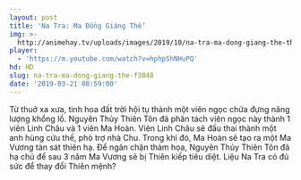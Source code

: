 ```yaml
---
layout: post
title: 'Na Tra: Ma Đồng Giáng Thế'
img: >-
  http://animehay.tv/uploads/images/2019/10/na-tra-ma-dong-giang-the-thumbnail.jpg
player:
  - 'https://m.youtube.com/watch?v=hphpShNHuPQ'
hd: HD
slug: na-tra-ma-dong-giang-the-f3048
date: '2019-03-21 08:59:00'
---
```

Từ thuở xa xưa, tinh hoa đất trời hội tụ thành một viên ngọc chứa đựng năng lượng khổng lồ. Nguyên Thủy Thiên Tôn đã phân tách viên ngọc này thành 1 viên Linh Châu và 1 viên Ma Hoàn. Viên Linh Châu sẽ đầu thai thành một anh hùng cứu thế, phò trợ nhà Chu. Trong khi đó, Ma Hoàn sẽ tạo ra một Ma Vương tàn sát thiên hạ. Để ngăn chặn thảm họa, Nguyên Thủy Thiên Tôn đã hạ chú để sau 3 năm Ma Vương sẽ bị Thiên kiếp tiêu diệt. Liệu Na Tra có đủ sức để thay đổi Thiên mệnh?
